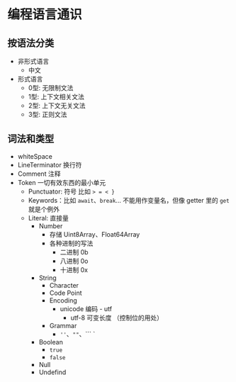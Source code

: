 # 编程语言通识
 
## 按语法分类
 
* 非形式语言
  * 中文
* 形式语言
  * 0型: 无限制文法
  * 1型: 上下文相关文法
  * 2型: 上下文无关文法
  * 3型: 正则文法
  
## 词法和类型

- whiteSpace
- LineTerminator 换行符
- Comment 注释
- Token 一切有效东西的最小单元
  - Punctuator: 符号 比如 `> = < }`
  - Keywords：比如 `await`、`break`... 不能用作变量名，但像 getter 里的 `get`就是个例外
  - Literal: 直接量
    - Number
      - 存储 Uint8Array、Float64Array
      - 各种进制的写法
        - 二进制 0b
        - 八进制 0o
        - 十进制 0x
    - String
      - Character
      - Code Point
      - Encoding
        - unicode 编码 - utf
          - utf-8 可变长度 （控制位的用处）
      - Grammar
        - `''`、`""`、``` `
    - Boolean
      - `true`
      - `false`
    - Null
    - Undefind
